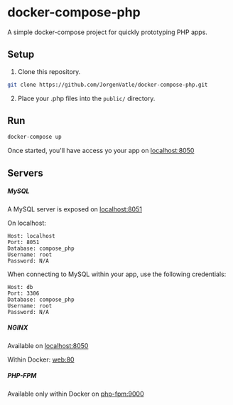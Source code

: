 # docker-compose-php
A simple docker-compose project for quickly prototyping PHP apps.

## Setup
1. Clone this repository.
```sh
git clone https://github.com/JorgenVatle/docker-compose-php.git
```

2. Place your .php files into the `public/` directory.

## Run
```sh
docker-compose up
```

Once started, you'll have access yo your app on [localhost:8050](http://localhost:8050)

## Servers

##### MySQL
A MySQL server is exposed on [localhost:8051](mysql://localhost:8051)

On localhost:
```text
Host: localhost
Port: 8051
Database: compose_php
Username: root
Password: N/A
```

When connecting to MySQL within your app, use the following credentials:
```text
Host: db
Port: 3306
Database: compose_php
Username: root
Password: N/A
```

##### NGINX
Available on [localhost:8050](http://localhost:8050)

Within Docker: [web:80](http://web:8050)

##### PHP-FPM
Available only within Docker on [php-fpm:9000](#)